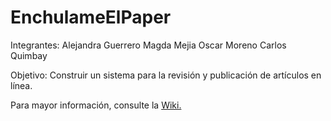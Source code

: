 # EnchulameElPaper

Integrantes:
Alejandra Guerrero
Magda Mejia
Oscar Moreno
Carlos Quimbay

Objetivo:
Construir un sistema para la revisión y publicación de artículos en línea.

Para mayor información, consulte la <a href="https://github.com/PUJWebServices1730/EnchulameElPaper/wiki">Wiki.</a>
